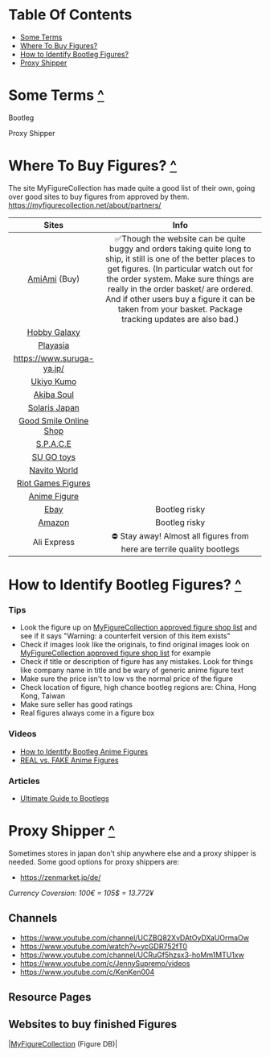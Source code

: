 # Table Of Contents

- [Some Terms](#some-terms-)
- [Where To Buy Figures?](#where-to-buy-figures-)
- [How to Identify Bootleg Figures?](#how-to-identify-bootleg-figures-)
- [Proxy Shipper](#proxy-shipper-)


# Some Terms [^](#Table-Of-Contents)
Bootleg

Proxy Shipper


# Where To Buy Figures? [^](#Table-Of-Contents)

The site MyFigureCollection has made quite a good list of their own, going over good sites to buy figures from approved by them. https://myfigurecollection.net/about/partners/


|Sites|Info
|:-:|:-:
|[AmiAmi](https://www.amiami.com/eng/) (Buy)|✅Though the website can be quite buggy and orders taking quite long to ship, it still is one of the better places to get figures. (In particular watch out for the order system. Make sure things are really in the order basket/ are ordered. And if other users buy a figure it can be taken from your basket. Package tracking updates are also bad.)
|[Hobby Galaxy](https://www.hobbygalaxy.com/)|
|[Playasia](https://www.play-asia.com/toys/figures/14/719k)|
|https://www.suruga-ya.jp/|
|[Ukiyo Kumo](https://ukiyokumo.com/)|
|[Akiba Soul](https://www.akibasoul.com/)|
|[Solaris Japan](https://solarisjapan.com/)|
|[Good Smile Online Shop](https://goodsmileshop.com/en/)|
|[S.P.A.C.E](https://www.space-figuren.de/Animes-Mangas:::4685.html)|
|[SU GO toys](https://sugotoys.com.au/shop/?filter_types=pvc-figure)|
|[Navito World](https://www.navitoworld.com/collections)|
|[Riot Games Figures](https://merch.riotgames.com/en-gb/category/collectibles?product_limit=54)|
|[Anime Figure](https://anime-figure.com/figures)|
|[Ebay](https://www.ebay.de/sch/i.html?_from=R40&_trksid=p2334524.m570.l1313&_nkw=anime+figures&_sacat=0&LH_TitleDesc=0&_odkw=animefigures&_osacat=0)|Bootleg risky
|[Amazon](https://www.amazon.de)|Bootleg risky
|Ali Express|⛔ Stay away! Almost all figures from here are terrile quality bootlegs


# How to Identify Bootleg Figures? [^](#Table-Of-Contents)
### Tips
- Look the figure up on [MyFigureCollection approved figure shop list](https://myfigurecollection.net/about/partners/) and see if it says "Warning: a counterfeit version of this item exists"
- Check if images look like the originals, to find original images look on [MyFigureCollection approved figure shop list](https://myfigurecollection.net/about/partners/) for example
- Check if title or description of figure has any mistakes. Look for things like company name in title and be wary of generic anime figure text
- Make sure the price isn't to low vs the normal price of the figure
- Check location of figure, high chance bootleg regions are: China, Hong Kong, Taiwan
- Make sure seller has good ratings
- Real figures always come in a figure box
### Videos
- [How to Identify Bootleg Anime Figures](https://www.youtube.com/watch?v=kLjDr555yfE)
- [REAL vs. FAKE Anime Figures](https://www.youtube.com/watch?v=nl9XX6j-Bjk)
### Articles
- [Ultimate Guide to Bootlegs](https://solarisjapan.com/blogs/news/ultimate-guide-bootlegs-fake-anime-figures#:~:text=Look%20for%20stripes%20or%20for,known%20bootleg%20of%20the%20figure.)


# Proxy Shipper [^](#Table-Of-Contents)
Sometimes stores in japan don't ship anywhere else and a proxy shipper is needed. Some good options for proxy shippers are:

- https://zenmarket.jp/de/

_Currency Coversion: 100€ = 105$ = 13.772¥_



## Channels
- https://www.youtube.com/channel/UCZBQ82XvDAtOyDXaUOrmaOw
- https://www.youtube.com/watch?v=ycGDR752fT0
- https://www.youtube.com/channel/UCRuGf5hzsx3-hoMm1MTU1xw
- https://www.youtube.com/c/JennySupremo/videos
- https://www.youtube.com/c/KenKen004
## Resource Pages

## Websites to buy finished Figures


|[MyFigureCollection](https://myfigurecollection.net/) (Figure DB)|
